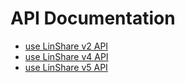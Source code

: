 # API Documentation 
* [use LinShare v2 API](user-v2-api.md) 
* [use LinShare v4 API](user-v4-api.md) 
* [use LinShare v5 API](user-v5-api.md) 
